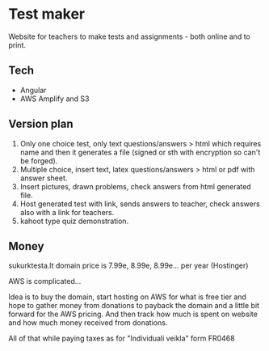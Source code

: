 # Test maker

Website for teachers to make tests and assignments - both online and to print.

## Tech

- Angular
- AWS Amplify and S3

## Version plan

1. Only one choice test, only text questions/answers > html which requires name and then it generates a file (signed or sth with encryption so can't be forged).
2. Multiple choice, insert text, latex questions/answers > html or pdf with answer sheet.
3. Insert pictures, drawn problems, check answers from html generated file.
4. Host generated test with link, sends answers to teacher, check answers also with a link for teachers.
5. kahoot type quiz demonstration.

## Money

sukurktesta.lt domain price is 7.99e, 8.99e, 8.99e... per year (Hostinger)

AWS is complicated...

Idea is to buy the domain, start hosting on AWS for what is free tier and hope to gather money from donations to payback the domain and a little bit forward for the AWS pricing. And then track how much is spent on website and how much money received from donations.

All of that while paying taxes as for "Individuali veikla" form FR0468
